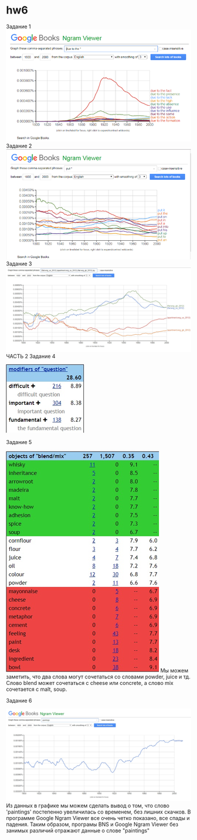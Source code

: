 # hw6
Задание 1
![alt text](https://github.com/ElizavetaDanilova/hw6/blob/master/%D0%B4%D1%8C%D1%8E%20%D1%82%D1%83.png)
Задание 2
![alt text](https://github.com/ElizavetaDanilova/hw6/blob/master/%D0%BF%D1%83%D1%82.png)
Задание 3
![alt text](https://github.com/ElizavetaDanilova/hw6/blob/master/%D1%84%D0%BB%D1%8D%D1%82.jpg)
ЧАСТЬ 2
Задание 4

![alt text](https://github.com/ElizavetaDanilova/hw6/blob/master/3%20%D1%81%D0%BB%D0%BE%D0%B2%D0%B0.jpg)

Задание 5

![alt text](https://github.com/ElizavetaDanilova/hw6/blob/master/%D0%B1%D0%BB%D1%8D%D0%BD%D0%B4.jpg)
Мы можем заметить, что два слова могут сочетаться со словами powder, juice и тд. Слово blend может сочетаться с cheese или concrete, а слово mix сочетается с malt, soup.

Задание 6

![alt text](https://github.com/ElizavetaDanilova/hw6/blob/master/%D0%BF%D0%B0%D0%B8%D0%BD%D1%82%D0%B8%D0%BD%D0%B3%D1%81.jpg)
Из данных в графике мы можем сделать вывод о том, что слово 'paintings' постепенно  увеличилась со временем, без лишних скачков. В программе Google Ngram Viewer все очень четко показано, все спады и падения. Таким образом, програмы BNS и Google Ngram Viewer без занимых различий отражают данные о слове "paintings"
